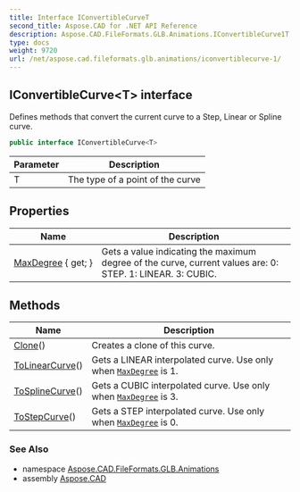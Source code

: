 ```yaml
---
title: Interface IConvertibleCurveT
second_title: Aspose.CAD for .NET API Reference
description: Aspose.CAD.FileFormats.GLB.Animations.IConvertibleCurve1T interface. Defines methods that convert the current curve to a Step Linear or Spline curve
type: docs
weight: 9720
url: /net/aspose.cad.fileformats.glb.animations/iconvertiblecurve-1/
---
```

## IConvertibleCurve&lt;T&gt; interface

Defines methods that convert the current curve to a Step, Linear or Spline curve.

```csharp
public interface IConvertibleCurve<T>
```

| Parameter | Description |
| --- | --- |
| T | The type of a point of the curve |

## Properties

| Name | Description |
| --- | --- |
| [MaxDegree](../../aspose.cad.fileformats.glb.animations/iconvertiblecurve-1/maxdegree/) { get; } | Gets a value indicating the maximum degree of the curve, current values are: 0: STEP. 1: LINEAR. 3: CUBIC. |

## Methods

| Name | Description |
| --- | --- |
| [Clone](../../aspose.cad.fileformats.glb.animations/iconvertiblecurve-1/clone/)() | Creates a clone of this curve. |
| [ToLinearCurve](../../aspose.cad.fileformats.glb.animations/iconvertiblecurve-1/tolinearcurve/)() | Gets a LINEAR interpolated curve. Use only when [`MaxDegree`](./maxdegree/) is 1. |
| [ToSplineCurve](../../aspose.cad.fileformats.glb.animations/iconvertiblecurve-1/tosplinecurve/)() | Gets a CUBIC interpolated curve. Use only when [`MaxDegree`](./maxdegree/) is 3. |
| [ToStepCurve](../../aspose.cad.fileformats.glb.animations/iconvertiblecurve-1/tostepcurve/)() | Gets a STEP interpolated curve. Use only when [`MaxDegree`](./maxdegree/) is 0. |

### See Also

* namespace [Aspose.CAD.FileFormats.GLB.Animations](../../aspose.cad.fileformats.glb.animations/)
* assembly [Aspose.CAD](../../)



